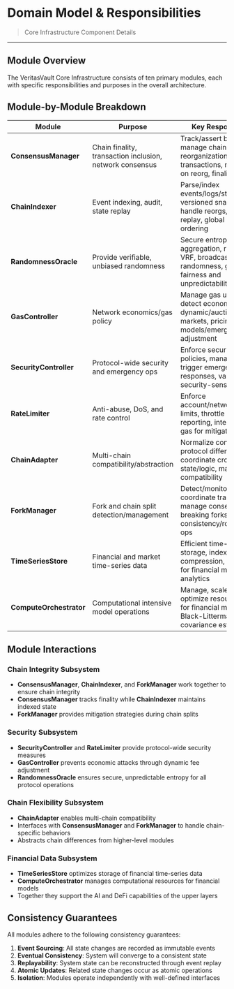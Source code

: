 # Domain Model & Responsibilities

> Core Infrastructure Component Details

---

## Module Overview

The VeritasVault Core Infrastructure consists of ten primary modules, each with specific responsibilities and purposes in the overall architecture.

## Module-by-Module Breakdown

| Module                 | Purpose                                                  | Key Responsibilities                                                                                                      |
| ---------------------- | -------------------------------------------------------- | ------------------------------------------------------------------------------------------------------------------------- |
| **ConsensusManager**   | Chain finality, transaction inclusion, network consensus | Track/assert block finality, manage chain reorganizations, validate transactions, revert/replay on reorg, finality proofs |
| **ChainIndexer**       | Event indexing, audit, state replay                      | Parse/index events/logs/state, manage versioned snapshots, handle reorgs, expose replay, global event ordering            |
| **RandomnessOracle**   | Provide verifiable, unbiased randomness                  | Secure entropy aggregation, run/expose VRF, broadcast randomness, guarantee fairness and unpredictability                 |
| **GasController**      | Network economics/gas policy                             | Manage gas usage policies, detect economic attacks, dynamic/auction fee markets, pricing models/emergency adjustment      |
| **SecurityController** | Protocol-wide security and emergency ops                 | Enforce security/safety policies, manage RBAC, trigger emergency responses, validate/track security-sensitive ops         |
| **RateLimiter**        | Anti-abuse, DoS, and rate control                        | Enforce account/network/global limits, throttle abuse, usage reporting, integrate with gas for mitigation                 |
| **ChainAdapter**       | Multi-chain compatibility/abstraction                    | Normalize configs, abstract protocol differences, coordinate cross-chain state/logic, maintain compatibility              |
| **ForkManager**        | Fork and chain split detection/management                | Detect/monitor splits, coordinate transitions, manage consensus-breaking forks, consistency/rollback/merge ops            |
| **TimeSeriesStore**    | Financial and market time-series data                    | Efficient time-series storage, indexing, compression, and retrieval for financial models and analytics                    |
| **ComputeOrchestrator**| Computational intensive model operations                 | Manage, scale, and optimize resource usage for financial models like Black-Litterman, covariance estimation               |

## Module Interactions

### Chain Integrity Subsystem
- **ConsensusManager**, **ChainIndexer**, and **ForkManager** work together to ensure chain integrity
- **ConsensusManager** tracks finality while **ChainIndexer** maintains indexed state
- **ForkManager** provides mitigation strategies during chain splits

### Security Subsystem
- **SecurityController** and **RateLimiter** provide protocol-wide security measures
- **GasController** prevents economic attacks through dynamic fee adjustment
- **RandomnessOracle** ensures secure, unpredictable entropy for all protocol operations

### Chain Flexibility Subsystem
- **ChainAdapter** enables multi-chain compatibility
- Interfaces with **ConsensusManager** and **ForkManager** to handle chain-specific behaviors
- Abstracts chain differences from higher-level modules

### Financial Data Subsystem
- **TimeSeriesStore** optimizes storage of financial time-series data
- **ComputeOrchestrator** manages computational resources for financial models
- Together they support the AI and DeFi capabilities of the upper layers

## Consistency Guarantees

All modules adhere to the following consistency guarantees:

1. **Event Sourcing**: All state changes are recorded as immutable events
2. **Eventual Consistency**: System will converge to a consistent state
3. **Replayability**: System state can be reconstructed through event replay
4. **Atomic Updates**: Related state changes occur as atomic operations
5. **Isolation**: Modules operate independently with well-defined interfaces